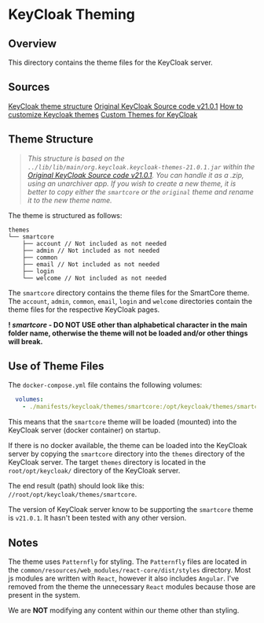 # KeyCloak Theming

## Overview

This directory contains the theme files for the KeyCloak server.

## Sources

[KeyCloak theme structure](https://www.keycloak.org/docs/latest/server_development/index.html#_themes)
[Original KeyCloak Source code v21.0.1](https://github.com/keycloak/keycloak/releases/tag/21.0.1)
[How to customize Keycloak themes](https://trigodev.com/blog/how-to-customize-keycloak-themes)
[Custom Themes for KeyCloak](https://medium.com/front-end-weekly/custom-themes-for-keycloak-631bdd3e04e5)

## Theme Structure

> _This structure is based on the `../lib/lib/main/org.keycloak.keycloak-themes-21.0.1.jar` within the [Original KeyCloak Source code v21.0.1](https://github.com/keycloak/keycloak/releases/tag/21.0.1). You can handle it as a .zip, using an unarchiver app._
> _If you wish to create a new theme, it is better to copy either the `smartcore` or the `original` theme and rename it to the new theme name._

The theme is structured as follows:

```plaintext
themes
└── smartcore
    ├── account // Not included as not needed
    ├── admin // Not included as not needed
    ├── common
    ├── email // Not included as not needed
    ├── login
    └── welcome // Not included as not needed
```

The `smartcore` directory contains the theme files for the SmartCore theme. The `account`, `admin`, `common`, `email`, `login` and `welcome` directories contain the theme files for the respective KeyCloak pages.

__! _smartcore_ - DO NOT USE other than alphabetical character in the main folder name, otherwise the theme will not be loaded and/or other things will break.__

## Use of Theme Files

The `docker-compose.yml` file contains the following volumes:

```yaml
  volumes:
    - ./manifests/keycloak/themes/smartcore:/opt/keycloak/themes/smartcore
```

This means that the `smartcore` theme will be loaded (mounted) into the KeyCloak server (docker container) on startup.

If there is no docker available, the theme can be loaded into the KeyCloak server by copying the `smartcore` directory into the `themes` directory of the KeyCloak server.
The target `themes` directory is located in the `root/opt/keycloak/` directory of the KeyCloak server.

The end result (path) should look like this: `//root/opt/keycloak/themes/smartcore`.

The version of KeyCloak server know to be supporting the `smartcore` theme is `v21.0.1`. It hasn't been tested with any other version.

## Notes

The theme uses `Patternfly` for styling. The `Patternfly` files are located in the `common/resources/web_modules/react-core/dist/styles` directory.
Most js modules are written with `React`, however it also includes `Angular`. I've removed from the theme the unnecessary `React` modules because those are present in the system.

We are __NOT__ modifying any content within our theme other than styling.
